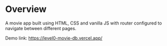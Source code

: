 # Overview

A movie app built using HTML, CSS and vanilla JS with router configured to navigate between different pages.

Demo link: https://level0-movie-db.vercel.app/

